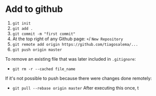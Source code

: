 # Add to github

1. `git init`
2. `git add .`
3. `git commit -m "first commit"`
4. At the top right of any Github page: `+`/ `New Repository`
5. `git remote add origin https://github.com/tiagosalema/...`
6. `git push origin master`

To remove an existing file that was later included in `.gitignore`:

+ `git rm -r --cached file_name`

If it's not possible to push because there were changes done remotely:

+ `git pull --rebase origin master`
  After executing this once, t